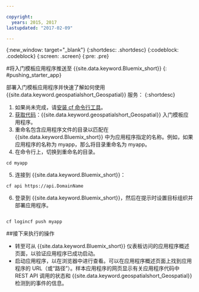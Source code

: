 ```yaml
---

copyright:
  years: 2015, 2017
lastupdated: "2017-02-09"

---
```


<!-- Attribute definitions --> 
{:new_window: target="_blank"}
{:shortdesc: .shortdesc}
{:codeblock: .codeblock}
{:screen: .screen}
{:pre: .pre}

#将入门模板应用程序推送至 {{site.data.keyword.Bluemix_short}}
{: #pushing_starter_app}


 
部署入门模板应用程序并快速了解如何使用 {{site.data.keyword.geospatialshort_Geospatial}} 服务：
{:shortdesc}

1. 如果尚未完成，请[安装 cf 命令行工具](docs/starters/install_cli.html)。
2. [获取代码](https://hub.jazz.net/project/streamscloud/geo-starter/overview)：{{site.data.keyword.geospatialshort_Geospatial}} 入门模板应用程序。 
3. 重命名包含应用程序文件的目录以匹配在 {{site.data.keyword.Bluemix_short}} 中为应用程序指定的名称。例如，如果应用程序的名称为 myapp，那么将目录重命名为 myapp。
4. 在命令行上，切换到重命名的目录。
<pre><code>cd myapp</code></pre>
5. 连接到 {{site.data.keyword.Bluemix_short}}：
<pre><code>cf api https://api.DomainName</code></pre>
6. 登录到 {{site.data.keyword.Bluemix_short}}，然后在提示时设置目标组织并部署应用程序。
<pre><code>
cf logincf push myapp
</code></pre>

##接下来执行的操作

* 转至可从 {{site.data.keyword.Bluemix_short}} 仪表板访问的应用程序概述页面，以验证应用程序已成功启动。
* 启动应用程序，以在浏览器中进行查看。可以在应用程序概述页面上找到应用程序的 URL（或“路径”）。样本应用程序的网页显示有关应用程序代码中 REST API 调用的状态和 {{site.data.keyword.geospatialshort_Geospatial}} 检测到的事件的信息。

